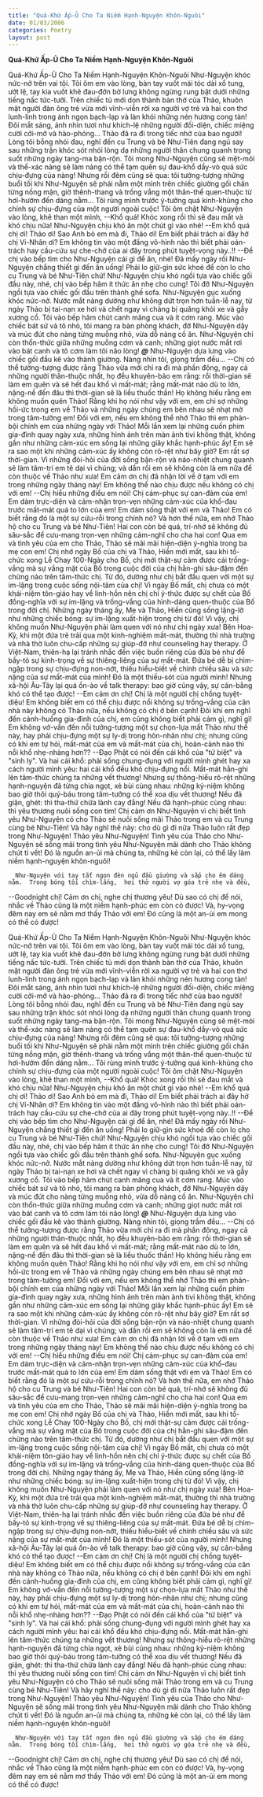 ```yaml
---
title: "Quá-Khứ Ấp-Ủ Cho Ta Niềm Hạnh-Nguyện Khôn-Nguôi"
date: 01/03/2006
categories: Poetry
layout: post
---
```


**Quá-Khứ Ấp-Ủ Cho Ta Niềm Hạnh-Nguyện Khôn-Nguôi**

Quá-Khứ Ấp-Ủ Cho Ta Niềm Hạnh-Nguyện Khôn-Nguôi
     Như-Nguyện khóc nức-nở trên vai tôi.  Tôi ôm em vào lòng, bàn tay vuốt mái tóc dài xổ tung, ướt lệ, tay kia vuốt khẽ đau-đớn bờ lưng không ngừng rung bật dưới những tiếng nấc tức-tưởi.  Trên chiếc tủ mới dọn thành bàn thờ của Thảo, khuôn mặt người đàn ông trẻ vừa mới vĩnh-viễn rời xa người vợ trẻ và hai con thơ lunh-linh trong ánh ngọn bạch-lạp và làn khói những nén hương cong tàn!  Đôi mắt sáng, ánh nhìn tươi như khích-lệ những người đối-diện, chiếc miệng cười cởi-mở và hào-phóng...  Thảo đã ra đi trong tiếc nhớ của bao người!  Lòng tôi bỗng nhói đau, nghĩ đến cu Trung và bé Như-Tiên đang ngủ say sau những trận khóc sót nhói lòng dạ những người thân chung quanh trong suốt những ngày tang-ma bận-rộn.  Tôi mong Như-Nguyện cũng sẽ mệt-mỏi và thể-xác nàng sẽ làm nàng có thể tạm quên sự đau-khổ dầy-vò quá sức chịu-đựng của nàng!  Nhưng rồi đêm cũng sẽ qua:  tôi tưởng-tượng những buổi tối khi Như-Nguyện sẽ phải nằm một mình trên chiếc giường gối chăn từng nồng mặn, giờ thênh-thang và trống vắng một thân-thể quen-thuộc từ hơi-hướm đến dáng nằm...  Tôi rùng mình trước ý-tưởng quá kinh-khủng cho chính sự chịu-đựng của một người ngoài cuộc!
      Tôi ôm chặt Như-Nguyện vào lòng, khẽ than một mình,
--Khổ quá!  Khóc xong rồi thì sẽ đau mắt và khó chịu nữa!  Như-Nguyện chịu khó ăn một chút gì vào nhé!
--Em khổ quá chị ơi!  Thảo ơi!  Sao Anh bỏ em mà đi, Thảo ơi!  Em biết phải trách ai đây hở chị Vi-Nhân ơi?  Em không tin vào một đấng vô-hình nào thì biết phải oán-trách hay cầu-cứu sự che-chở của ai đây trong phút tuyệt-vọng này..!!
--Để chị vào bếp tìm cho Như-Nguyện cái gì để ăn, nhé!  Đã mấy ngày rồi Như-Nguyện chẳng thiết gì đến ăn uống!  Phải lo giữ-gìn sức khoẻ để còn lo cho cu Trung và bé Như-Tiên chứ!  Như-Nguyện chịu khó ngồi tựa vào chiếc gối đầu này, nhé, chị vào bếp hâm ít thức ăn nhẹ cho cưng!
      Tôi đỡ Như-Nguyện ngồi tựa vào chiếc gối đầu trên thành ghế sofa.  Như-Nguyện gục xuống khóc nức-nở.  Nước mắt nàng dường như không dứt trọn hơn tuần-lễ nay, từ ngày Thảo bị tai-nạn xe hơi và chết ngay vì chàng bị quăng khỏi xe và gẫy xương cổ.  Tôi vào bếp hâm chút canh măng cua và ít cơm rang.  Múc vào chiếc bát sứ và tô nhỏ, tôi mang ra bàn phòng khách, đỡ Như-Nguyện dậy và múc đút cho nàng từng muỗng nhỏ, vừa dỗ nàng cố ăn.  Như-Nguyện chỉ còn thổn-thức giữa những muỗng cơm và canh;  những giọt nước mắt rơi vào bát canh và tô cơm làm tôi não lòng!
      ***@***
      Như-Nguyện dựa lưng vào chiếc gối đầu kê vào thành giường.  Nàng nhìn tôi, giọng trầm đều...
--Chị có thể tưởng-tượng được rằng Thảo vừa mới chỉ ra đi mà phần đông, ngay cả những người thân-thuộc nhất, họ đều khuyên-bảo em rằng:  rồi thời-gian sẽ làm em quên và sẽ hết đau khổ vì mất-mát;  rằng mất-mát nào dù to lớn, nặng-nề đến đâu thì thời-gian sẽ là liều thuốc thần!  Họ không hiểu rằng em không muốn quên Thảo!  Rằng khi họ nói như vậy với em, em chỉ sợ những hồi-ức trong em về Thảo và những ngày chúng em bên nhau sẽ nhạt mờ trong tâm-tưởng em!  Đối với em, nếu em không thể nhớ Thảo thì em phản-bội chính em của những ngày với Thảo!  Mỗi lần xem lại những cuốn phim gia-đình quay ngày xưa, những hình ảnh trên màn ảnh tivi không thật, không gần như những cảm-xúc em sống lại những giây khắc hạnh-phúc ấy!  Em sẽ ra sao một khi những cảm-xúc ấy không còn rõ-rệt như bây giờ?  Em rất sợ thời-gian.  Vì những đòi-hỏi của đời sống bận-rộn và náo-nhiệt chung quanh sẽ làm tâm-trí em tê dại vì chúng;  và dần rồi em sẽ không còn là em nữa để còn thuộc về Thảo như xưa!  Em cảm ơn chị đã nhận lời về ở tạm với em trong những ngày tháng này!  Em không thể nào chịu được nếu không có chị với em!
--Chị hiểu những điều em nói!  Chị cảm-phục sự can-đảm của em!  Em dám trực-diện và cảm-nhận trọn-vẹn những cảm-xúc của khổ-đau trước mất-mát quá to lớn của em!  Em dám sống thật với em và Thảo!  Em có biết rằng đó là một sự cứu-rỗi trong chính nó?  Và hơn thế nữa, em nhớ Thảo hộ cho cu Trung và bé Như-Tiên!  Hai con còn bé quá, trí-nhớ sẽ không đủ sâu-sắc để cưu-mang trọn-vẹn những cảm-nghĩ cho cha hai con!  Qua em và tình yêu của em cho Thảo, Thảo sẽ mãi mãi hiện-diện ý-nghĩa trong ba mẹ con em!  Chị nhớ ngày Bố của chị và Thảo, Hiền mới mất,  sau khi tổ-chức xong Lễ Chay 100-Ngày cho Bố,  chị mới thật-sự cảm được cái trống-vắng mà sự vắng mặt của Bố trong cuộc đời của chị hằn-ghi sâu-đậm đến chừng nào trên tâm-thức chị.  Từ đó, dường như chị bắt đầu quen với một sự im-lặng trong cuộc sống nội-tâm của chị!  Vì ngày Bố mất, chị chưa có một khái-niệm tôn-giáo hay về linh-hồn nên chị chỉ ý-thức được sự chết của Bố đồng-nghĩa với sự im-lặng và trống-vắng của hình-dáng quen-thuộc của Bố trong đời chị.  Những ngày tháng ấy, Mẹ và Thảo, Hiền cũng sống lặng-lờ như những chiếc bóng:  sự im-lặng xuất-hiện trong chị từ đó!  Vì vậy, chị không muốn Như-Nguyện phải làm quen với nó như chị ngày xưa!  Bên Hoa-Kỳ, khi một đứa trẻ trải qua một kinh-nghiệm mất-mát, thường thì nhà trường và nhà thờ luôn chu-cấp những sự giúp-đỡ như counseling hay therapy.  Ở Việt-Nam, thiên-hạ lại tránh nhắc đến việc buồn riêng của đứa bé như để bầy-tỏ sự kính-trọng về sự thiêng-liêng của sự mất-mát.  Đứa bé dễ bị chìm-ngập trong sự chịu-đựng non-nớt, thiếu hiểu-biết về chính chiều sâu và sức nặng của sự mất-mát của mình!  Đó là một thiếu-sót của người mình!  Nhưng xã-hội Âu-Tây lại quá ồn-ào về talk therapy:  bao giờ cũng vậy, sự cân-bằng khó có thể tạo được!
--Em cảm ơn chị!  Chị là một người chị chồng tuyệt-diệu!  Em không biết em có thể chịu được nổi không sự trống-vắng của căn nhà này không có Thảo nữa, nếu không có chị ở bên cạnh!  Đôi khi em nghĩ đến cảnh-huống gia-đình của chị, em cũng không biết phải cảm gì, nghĩ gì!  Em không vớ-vẩn đến nỗi tưởng-tượng một sự chọn-lựa mất Thảo như thế này, hay phải chịu-đựng một sự ly-dị trong hôn-nhân như chị;  nhưng cũng có khi em tự hỏi,  mất-mát của em và mất-mát của chị,  hoàn-cảnh nào thì nỗi khổ nhẹ-nhàng hơn??
--Đạo Phật có nói đến cái khổ của "tử biệt" và "sinh ly".  Và hai cái khổ: phải sống chung-đụng với người mình ghét hay xa cách người mình yêu: hai cái khổ đều khó chịu-đựng nổi.  Mất-mát hằn-ghi lên tâm-thức chúng ta những vết thương!  Nhưng sự thông-hiểu rõ-rệt những hạnh-nguyện đã từng chia ngọt, xẻ bùi cùng nhau:  những kỷ-niệm không bao giờ thôi quý-báu trong tâm-tưởng có thể xoa dịu vết thương!  Nếu đã giận, ghét:  thì tha-thứ chữa lành cay đắng!  Nếu đã hạnh-phúc cùng nhau: thì yêu thương nuôi sống con tim!  Chị cảm ơn Như-Nguyện vì chị biết tình yêu Như-Nguyện có cho Thảo sẽ nuôi sống mãi Thảo trong em và cu Trung cùng bé Như-Tiên!  Và hãy nghĩ thế này:  cho dù gì đi nữa Thảo luôn rất đẹp trong Như-Nguyện!  Thảo yêu Như-Nguyện!  Tình yêu của Thảo cho Như-Nguyện sẽ sống mãi trong tình yêu Như-Nguyện mãi dành cho Thảo không chút tì vết!  Đó là nguồn an-ủi mà chúng ta, những kẻ còn lại, có thể lấy làm niềm hạnh-nguyện khôn-nguôi!

      Như-Nguyện với tay tắt ngọn đèn ngủ đầu giường và sắp cho êm dáng nằm.  Trong bóng tối chìm-lắng,  hơi thở người vợ góa trẻ nhẹ và đều,
--Goodnight chị!  Cảm ơn chị, nghe chị thương yêu!  Dù sao có chị để nói, nhắc về Thảo cũng là một niềm hạnh-phúc em còn có được!  Và, hy-vọng đêm nay em sẽ nằm mơ thấy Thảo với em!  Đó cũng là một an-ủi em mong có thể có được!

Quá-Khứ Ấp-Ủ Cho Ta Niềm Hạnh-Nguyện Khôn-Nguôi
     Như-Nguyện khóc nức-nở trên vai tôi.  Tôi ôm em vào lòng, bàn tay vuốt mái tóc dài xổ tung, ướt lệ, tay kia vuốt khẽ đau-đớn bờ lưng không ngừng rung bật dưới những tiếng nấc tức-tưởi.  Trên chiếc tủ mới dọn thành bàn thờ của Thảo, khuôn mặt người đàn ông trẻ vừa mới vĩnh-viễn rời xa người vợ trẻ và hai con thơ lunh-linh trong ánh ngọn bạch-lạp và làn khói những nén hương cong tàn!  Đôi mắt sáng, ánh nhìn tươi như khích-lệ những người đối-diện, chiếc miệng cười cởi-mở và hào-phóng...  Thảo đã ra đi trong tiếc nhớ của bao người!  Lòng tôi bỗng nhói đau, nghĩ đến cu Trung và bé Như-Tiên đang ngủ say sau những trận khóc sót nhói lòng dạ những người thân chung quanh trong suốt những ngày tang-ma bận-rộn.  Tôi mong Như-Nguyện cũng sẽ mệt-mỏi và thể-xác nàng sẽ làm nàng có thể tạm quên sự đau-khổ dầy-vò quá sức chịu-đựng của nàng!  Nhưng rồi đêm cũng sẽ qua:  tôi tưởng-tượng những buổi tối khi Như-Nguyện sẽ phải nằm một mình trên chiếc giường gối chăn từng nồng mặn, giờ thênh-thang và trống vắng một thân-thể quen-thuộc từ hơi-hướm đến dáng nằm...  Tôi rùng mình trước ý-tưởng quá kinh-khủng cho chính sự chịu-đựng của một người ngoài cuộc!
      Tôi ôm chặt Như-Nguyện vào lòng, khẽ than một mình,
--Khổ quá!  Khóc xong rồi thì sẽ đau mắt và khó chịu nữa!  Như-Nguyện chịu khó ăn một chút gì vào nhé!
--Em khổ quá chị ơi!  Thảo ơi!  Sao Anh bỏ em mà đi, Thảo ơi!  Em biết phải trách ai đây hở chị Vi-Nhân ơi?  Em không tin vào một đấng vô-hình nào thì biết phải oán-trách hay cầu-cứu sự che-chở của ai đây trong phút tuyệt-vọng này..!!
--Để chị vào bếp tìm cho Như-Nguyện cái gì để ăn, nhé!  Đã mấy ngày rồi Như-Nguyện chẳng thiết gì đến ăn uống!  Phải lo giữ-gìn sức khoẻ để còn lo cho cu Trung và bé Như-Tiên chứ!  Như-Nguyện chịu khó ngồi tựa vào chiếc gối đầu này, nhé, chị vào bếp hâm ít thức ăn nhẹ cho cưng!
      Tôi đỡ Như-Nguyện ngồi tựa vào chiếc gối đầu trên thành ghế sofa.  Như-Nguyện gục xuống khóc nức-nở.  Nước mắt nàng dường như không dứt trọn hơn tuần-lễ nay, từ ngày Thảo bị tai-nạn xe hơi và chết ngay vì chàng bị quăng khỏi xe và gẫy xương cổ.  Tôi vào bếp hâm chút canh măng cua và ít cơm rang.  Múc vào chiếc bát sứ và tô nhỏ, tôi mang ra bàn phòng khách, đỡ Như-Nguyện dậy và múc đút cho nàng từng muỗng nhỏ, vừa dỗ nàng cố ăn.  Như-Nguyện chỉ còn thổn-thức giữa những muỗng cơm và canh;  những giọt nước mắt rơi vào bát canh và tô cơm làm tôi não lòng!
      ***@***
      Như-Nguyện dựa lưng vào chiếc gối đầu kê vào thành giường.  Nàng nhìn tôi, giọng trầm đều...
--Chị có thể tưởng-tượng được rằng Thảo vừa mới chỉ ra đi mà phần đông, ngay cả những người thân-thuộc nhất, họ đều khuyên-bảo em rằng:  rồi thời-gian sẽ làm em quên và sẽ hết đau khổ vì mất-mát;  rằng mất-mát nào dù to lớn, nặng-nề đến đâu thì thời-gian sẽ là liều thuốc thần!  Họ không hiểu rằng em không muốn quên Thảo!  Rằng khi họ nói như vậy với em, em chỉ sợ những hồi-ức trong em về Thảo và những ngày chúng em bên nhau sẽ nhạt mờ trong tâm-tưởng em!  Đối với em, nếu em không thể nhớ Thảo thì em phản-bội chính em của những ngày với Thảo!  Mỗi lần xem lại những cuốn phim gia-đình quay ngày xưa, những hình ảnh trên màn ảnh tivi không thật, không gần như những cảm-xúc em sống lại những giây khắc hạnh-phúc ấy!  Em sẽ ra sao một khi những cảm-xúc ấy không còn rõ-rệt như bây giờ?  Em rất sợ thời-gian.  Vì những đòi-hỏi của đời sống bận-rộn và náo-nhiệt chung quanh sẽ làm tâm-trí em tê dại vì chúng;  và dần rồi em sẽ không còn là em nữa để còn thuộc về Thảo như xưa!  Em cảm ơn chị đã nhận lời về ở tạm với em trong những ngày tháng này!  Em không thể nào chịu được nếu không có chị với em!
--Chị hiểu những điều em nói!  Chị cảm-phục sự can-đảm của em!  Em dám trực-diện và cảm-nhận trọn-vẹn những cảm-xúc của khổ-đau trước mất-mát quá to lớn của em!  Em dám sống thật với em và Thảo!  Em có biết rằng đó là một sự cứu-rỗi trong chính nó?  Và hơn thế nữa, em nhớ Thảo hộ cho cu Trung và bé Như-Tiên!  Hai con còn bé quá, trí-nhớ sẽ không đủ sâu-sắc để cưu-mang trọn-vẹn những cảm-nghĩ cho cha hai con!  Qua em và tình yêu của em cho Thảo, Thảo sẽ mãi mãi hiện-diện ý-nghĩa trong ba mẹ con em!  Chị nhớ ngày Bố của chị và Thảo, Hiền mới mất,  sau khi tổ-chức xong Lễ Chay 100-Ngày cho Bố,  chị mới thật-sự cảm được cái trống-vắng mà sự vắng mặt của Bố trong cuộc đời của chị hằn-ghi sâu-đậm đến chừng nào trên tâm-thức chị.  Từ đó, dường như chị bắt đầu quen với một sự im-lặng trong cuộc sống nội-tâm của chị!  Vì ngày Bố mất, chị chưa có một khái-niệm tôn-giáo hay về linh-hồn nên chị chỉ ý-thức được sự chết của Bố đồng-nghĩa với sự im-lặng và trống-vắng của hình-dáng quen-thuộc của Bố trong đời chị.  Những ngày tháng ấy, Mẹ và Thảo, Hiền cũng sống lặng-lờ như những chiếc bóng:  sự im-lặng xuất-hiện trong chị từ đó!  Vì vậy, chị không muốn Như-Nguyện phải làm quen với nó như chị ngày xưa!  Bên Hoa-Kỳ, khi một đứa trẻ trải qua một kinh-nghiệm mất-mát, thường thì nhà trường và nhà thờ luôn chu-cấp những sự giúp-đỡ như counseling hay therapy.  Ở Việt-Nam, thiên-hạ lại tránh nhắc đến việc buồn riêng của đứa bé như để bầy-tỏ sự kính-trọng về sự thiêng-liêng của sự mất-mát.  Đứa bé dễ bị chìm-ngập trong sự chịu-đựng non-nớt, thiếu hiểu-biết về chính chiều sâu và sức nặng của sự mất-mát của mình!  Đó là một thiếu-sót của người mình!  Nhưng xã-hội Âu-Tây lại quá ồn-ào về talk therapy:  bao giờ cũng vậy, sự cân-bằng khó có thể tạo được!
--Em cảm ơn chị!  Chị là một người chị chồng tuyệt-diệu!  Em không biết em có thể chịu được nổi không sự trống-vắng của căn nhà này không có Thảo nữa, nếu không có chị ở bên cạnh!  Đôi khi em nghĩ đến cảnh-huống gia-đình của chị, em cũng không biết phải cảm gì, nghĩ gì!  Em không vớ-vẩn đến nỗi tưởng-tượng một sự chọn-lựa mất Thảo như thế này, hay phải chịu-đựng một sự ly-dị trong hôn-nhân như chị;  nhưng cũng có khi em tự hỏi,  mất-mát của em và mất-mát của chị,  hoàn-cảnh nào thì nỗi khổ nhẹ-nhàng hơn??
--Đạo Phật có nói đến cái khổ của "tử biệt" và "sinh ly".  Và hai cái khổ: phải sống chung-đụng với người mình ghét hay xa cách người mình yêu: hai cái khổ đều khó chịu-đựng nổi.  Mất-mát hằn-ghi lên tâm-thức chúng ta những vết thương!  Nhưng sự thông-hiểu rõ-rệt những hạnh-nguyện đã từng chia ngọt, xẻ bùi cùng nhau:  những kỷ-niệm không bao giờ thôi quý-báu trong tâm-tưởng có thể xoa dịu vết thương!  Nếu đã giận, ghét:  thì tha-thứ chữa lành cay đắng!  Nếu đã hạnh-phúc cùng nhau: thì yêu thương nuôi sống con tim!  Chị cảm ơn Như-Nguyện vì chị biết tình yêu Như-Nguyện có cho Thảo sẽ nuôi sống mãi Thảo trong em và cu Trung cùng bé Như-Tiên!  Và hãy nghĩ thế này:  cho dù gì đi nữa Thảo luôn rất đẹp trong Như-Nguyện!  Thảo yêu Như-Nguyện!  Tình yêu của Thảo cho Như-Nguyện sẽ sống mãi trong tình yêu Như-Nguyện mãi dành cho Thảo không chút tì vết!  Đó là nguồn an-ủi mà chúng ta, những kẻ còn lại, có thể lấy làm niềm hạnh-nguyện khôn-nguôi!

      Như-Nguyện với tay tắt ngọn đèn ngủ đầu giường và sắp cho êm dáng nằm.  Trong bóng tối chìm-lắng,  hơi thở người vợ góa trẻ nhẹ và đều,
--Goodnight chị!  Cảm ơn chị, nghe chị thương yêu!  Dù sao có chị để nói, nhắc về Thảo cũng là một niềm hạnh-phúc em còn có được!  Và, hy-vọng đêm nay em sẽ nằm mơ thấy Thảo với em!  Đó cũng là một an-ủi em mong có thể có được!
